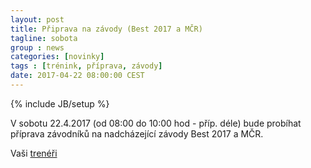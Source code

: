 ```yaml
---
layout: post
title: Připrava na závody (Best 2017 a MČR)
tagline: sobota
group : news
categories: [novinky]
tags : [trénink, příprava, závody]
date: 2017-04-22 08:00:00 CEST
---
```

{% include JB/setup %}

V sobotu 22.4.2017 (od 08:00 do 10:00 hod - příp. déle) bude probíhat příprava závodníků na nadcházející závody Best 2017 a MČR.

Vaši [trenéři](/treneri)
